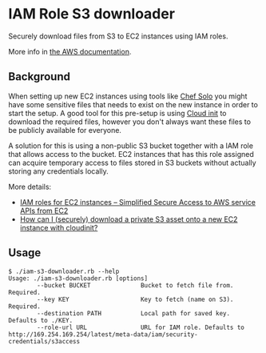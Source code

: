 # IAM Role S3 downloader

Securely download files from S3 to EC2 instances using IAM roles.

More info in [the AWS documentation](http://docs.aws.amazon.com/AWSEC2/latest/UserGuide/UsingIAM.html#UsingIAMrolesWithAmazonEC2Instances).

## Background

When setting up new EC2 instances using tools like [Chef Solo](http://docs.opscode.com/chef_solo.html) you might have some sensitive files that needs to exist on the new instance in order to start the setup. A good tool for this pre-setup is using [Cloud init](https://help.ubuntu.com/community/CloudInit) to download the required files, however you don't always want these files to be publicly available for everyone.

A solution for this is using a non-public S3 bucket together with a IAM role that allows access to the bucket. EC2 instances that has this role assigned can acquire temporary access to files stored in S3 buckets without actually storing any credentials locally.

More details:

* [IAM roles for EC2 instances – Simplified Secure Access to AWS service APIs from EC2](http://aws.typepad.com/aws/2012/06/iam-roles-for-ec2-instances-simplified-secure-access-to-aws-service-apis-from-ec2.html)
* [How can I (securely) download a private S3 asset onto a new EC2 instance with cloudinit?](http://stackoverflow.com/questions/11365730/how-can-i-securely-download-a-private-s3-asset-onto-a-new-ec2-instance-with-cl)

## Usage

```
$ ./iam-s3-downloader.rb --help
Usage: ./iam-s3-downloader.rb [options]
        --bucket BUCKET              Bucket to fetch file from. Required.
        --key KEY                    Key to fetch (name on S3). Required.
        --destination PATH           Local path for saved key. Defaults to ./KEY.
        --role-url URL               URL for IAM role. Defaults to http://169.254.169.254/latest/meta-data/iam/security-credentials/s3access
```
